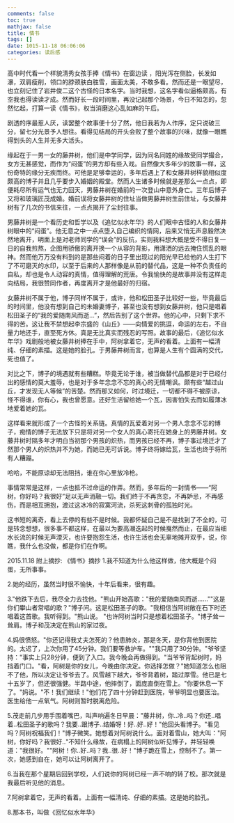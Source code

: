 ```yaml
---
comments: false
toc: true
mathjax: false
title: 情书
tags: []
date: 1015-11-18 06:06:06
categories: 读后感
---
```


高中时代看一个样貌清秀女孩手捧《情书》在窗边读  ，阳光泻在侧脸，长发如瀑，双肩瘦削，领口的脖颈肤白胜雪，画面太美，不敢多看。然而还是一眼望尽，也立刻记住了岩井俊二这个古怪的日本名字。当时我想，这名字看似逼格颇高，有空我也得读读才成。然而好长一段时间里，再没记起那个场景，今日不知怎的，忽然忆起，打算一读《情书》，权当消磨这心乱如麻的午后。

剧透的序最惹人厌，读罢整个故事便十分了然，他日我若为人作序，定只说破三分，留七分光景予人想往。看得见结局的开头会败了整个故事的兴味，就像一眼瞧得到头的人生并无多大活头。

缘起在于一男一女的藤井树，他们是中学同学，因为同名同姓的缘故受同学撮合，女方无甚感觉，而作为“闷蛋”的男方却有些入戏。自然像大多年少的故事一样，这份奇特的缘分无疾而终。可他是足够幸运的，多年后遇上了和女藤井树样貌相似度颇高的博子并且几乎要步入婚姻的殿堂。然而人生诸多时候就是差那么一点点，即便耗尽所有运气也无力回天，男藤井树在婚前的一次登山中意外身亡。三年后博子又将和玻璃匠茂成婚。婚前误将女藤井树的住址当做男藤井树生前住址，与女藤井树有了几次的书信来往，一点点揭开了尘封往事。

男藤井树是一个看历史和哲学以及《追忆似水年华》的人们眼中古怪的人和女藤井树眼中的“闷蛋”。他无意之中一点点堕入自己编织的情网，后来又悄无声息毅然决然地离开，明面上是对老师同学的“误会”的反抗，实则我料想大概是受不得日复一日的自我煎熬，企图用骄傲的离开换一个从容的背影，用潇洒的远去掩住慌乱的眼神。然而他万万没有料到的是那些闷着的日子里出现过的阳光早已给他的人生打下了不可磨灭的水印，以至于后来的人那样像是从前的替代品，这是一种不负责任的自私，却也是令人动容的真情，值得理解的荒唐。令我愉快的是故事并没有这样走向结局，我很赞同作者，再度离开才是他最好的归宿。

女藤井树不属于他，博子同样不属于，或许，他和松田圣子比较好一些，毕竟最后的时间里，他没有想到自己的未婚妻博子，甚至也没有想到女藤井树，他只是唱着松田圣子的“我的爱随南风而逝…”，然后告别了这个世界。他的心中，只剩下求不得的苦。这让我不禁想起李宗盛的《山丘》——向情爱的挑逗，命运的左右，不自量力地还手，直至死方休。真是无比真实而残忍的写照。故事的最后，《追忆似水年华》戏剧般地被女藤井树捧在手中，阿树拿着它，无声的看着。上面有一幅清纯、仔细的素描。这是她的脸孔。于男藤井树而言，也算是人生有个圆满的交代，死也值了。

对比之下，博子的境遇就有些糟糕。毕竟无论于谁，被当做替代品都是对于已经付出的感情的莫大羞辱，也是对于多年念念不忘的真心的无情嘲讽。颇有些“越过山丘，才发现无人等候”的苦楚。然而那又如何，时过境迁，一切都不得不被原谅，怪不得谁，你有心，我也曾愿意。还好生活留给她一个瓦，因害怕失去而如履薄冰地爱着她的瓦。

这样看来就形成了一个古怪的关系链。真情的瓦爱着对另一个男人念念不忘的博子，痴情的博子无法放下只是将对另一个女人的真心寄托在她身上的男藤井树。女藤井树时隔多年才明白当初那个男孩的炽热，而男孩已经不再，博子事过境迁才了然那个男人的炽热并不为她，而她已无可诉说。博子终将嫁给瓦，生活也终于将所有人糟蹋。

哈哈，不能原谅却无法阻挡，谁在你心里放冷枪。

事情常常是这样，一点也抵不过命运的作弄。然而，多年后的一封情书——“阿树，你好吗？我很好”足以无声消融一切。我们终于不再贪恋，不再妒忌，不再感伤，而是相互拥抱，渡过这冰冷的寂寞河流，杀死这刺骨的孤独时光。

这书短的离奇，看上去停的有些不是时候。我都怀疑自己是不是找到了不全的，可是转念想想，很多事不都这样，在最以为要高潮迭起的时候戛然而止，在最应当细水长流的时候无声湮灭，也许要抱怨生活，也许生活也会无辜地摊开双手，说，你瞧，我什么也没做，都是你们在作啊。

2015.11.18
附上摘抄:
《情书》摘抄
1.我不知道为什么他这样做，他大概是个闷蛋，无所事事。

2.她的经历，虽然当时很不愉快，十年后看来，很有趣。

3."他跌下去后，我尽全力去找他。"熊山开始高歌："我的爱随南风而逝……""这是你们攀山者常唱的歌？"博子问。这是松田圣子的歌。"我相信当阿树敞在石下时还唱着这首歌。我听得到。"熊山说。 "也许阿树当时只是想着松田圣子。"博子耸一耸肩。博子和茂决定在熊山的家过夜。

4.妈很愤怒。"你还记得我丈夫怎死的？他患肺炎，那是冬天，是你背他到医院的。太迟了，上次你用了45分钟。我们要等救护车。""我只用了30分钟。"爷爷坚持："事实上只28分钟，便到了入口。我今晚会再做得到。"当爷爷背起树时，妈挡着门口。"看，阿树是你的女儿，今晚由你决定。你选择怎做？"她知道怎么也阻不了他，所以决定让爷爷去了。风雪越下越大，爷爷背着树，踏过厚雪。他已是七十五岁了，但还很强健。半路中途，他摔倒了，面庞直倒在雪上。"你要休息一下了。"妈说。"不！我们继续！"他们花了四十分钟赶到医院，爷爷明显也要医治。医生给他一点氧气。阿树则暂时脱离危险。

5.茂走前几步用手围着嘴巴，叫声响遍冬日早晨："藤井树，你‥冷‥吗？你还‥唱着‥松田圣子的歌吗？我要‥跟博子‥结婚呀！好‥好‥好！"他回头看博子。"看见吗？阿树祝福我们！"博子微笑。她想着对阿树说什么。面对着雪山，她大叫："阿树，你好吗？我很好‥"不知什么缘故，在病榻上的阿树似听见博子，并轻轻唤道："我很好。""阿树！你‥好‥吗？我‥很‥好！"博子跪在雪上，控制不了。第一次，她感到自在，她可以让阿树离开了。

6.当我在那个星期后回到学校，人们说你的阿树已经一声不响的转了校。那次就是我最后听见他的消息。

7.阿树拿着它，无声的看着。上面有一幅清纯、仔细的素描。这是她的脸孔。

8.那本书，叫做《回忆似水年华》